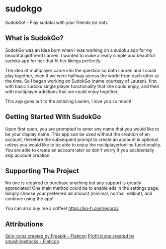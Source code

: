 # sudokgo

SudokGo! - Play sudoku with your friends (or not).

## What is SudokGo?

SudokGo was an idea born when I was working on a sudoku app for my beautiful girlfriend Lauren. I wanted to make a really simple and beautiful sudoku app for her that fit her likings perfectly.

The idea of multiplayer came into the question so both Lauren and I could play together, even if we were halfway across the world from each other at the time. So I began working on SudokGo (name courtesy of Lauren), first with basic sudoku single player functionality that she could enjoy, and then with multiplayer additions that we could enjoy together.

This app goes out to the amazing Lauren, I love you so much!

## Getting Started With SudokGo

Upon first open, you are prompted to enter any name that you would like to be your display name. This app can be used without the creation of an account, therefore the subsequent prompt to create an account is optional unless you would like to be able to enjoy the multiplayer/online functionality. You are able to create an account later so don't worry if you accidentally skip account creation.

## Supporting The Project

No one is required to purchase anything but any support is greatly appreciated! One main method could be to enable ads in the settings page. Simply choose your preferred ad amount (minimal, normal, sellout), and continue using the app!

You can also buy me a coffee!
https://ko-fi.com/egorov


## Attributions

<a href="https://www.flaticon.com/free-icons/spin" title="spin icons">Spin icons created by Freepik - Flaticon</a>
<a href="https://www.flaticon.com/free-icons/profit" title="profit icons">Profit icons created by smashingstocks - Flaticon</a>